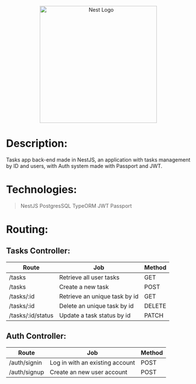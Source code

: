 <p align="center">
  <a href="http://nestjs.com/" target="blank"><img src="https://nestjs.com/img/logo_text.svg" width="320" alt="Nest Logo" /></a>
</p>

[circleci-image]: https://img.shields.io/circleci/build/github/nestjs/nest/master?token=abc123def456
[circleci-url]: https://circleci.com/gh/nestjs/nest

# Description:

Tasks app back-end made in NestJS, an application with tasks management by ID and users, with Auth system made with Passport and JWT.

# Technologies:

> NestJS
> PostgresSQL
> TypeORM
> JWT
> Passport

# Routing:

## Tasks Controller:

| Route             | Job                           | Method |
| ----------------- | ----------------------------- | ------ |
| /tasks            | Retrieve all user tasks       | GET    |
| /tasks            | Create a new task             | POST   |
| /tasks/:id        | Retrieve an unique task by id | GET    |
| /tasks/:id        | Delete an unique task by id   | DELETE |
| /tasks/:id/status | Update a task status by id    | PATCH  |

## Auth Controller:

| Route        | Job                             | Method |
| ------------ | ------------------------------- | ------ |
| /auth/signin | Log in with an existing account | POST   |
| /auth/signup | Create an new user account      | POST   |
